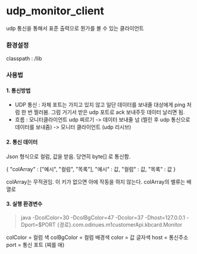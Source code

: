 # udp_monitor_client
udp 통신을 통해서 표준 출력으로 뭔가를 볼 수 있는 클라이언트

### 환경설정
classpath : /lib

### 사용법

#### 1. 통신방법
 - UDP 통신 : 자체 포트는 가지고 있지 않고 일단 데이터를 보내줄 대상에게 ping 처럼 한 번 찔러봄. 그럼 거기서 받은 udp 포트로 ack 보내주듯 데이터 날리면 됨.
 - 흐름 : 모니터클라이언트 udp 찌르기 -> 데이터 보내줄 넘 (찔린 후 udp 통신으로 데이터를 보내줌) -> 모니터 클라이언트 (udp 리시브)

#### 2. 통신 데이터

Json 형식으로 컬럼, 값을 받음. 당연히 byte[] 로 통신함.

{
"colArray" : ["예시", "컬럼", "목록"],
"예시" : 값,
"컬럼" : 값,
"목록" : 값
}

colArray는 무적권임. 이 키가 없으면 아에 작동을 하지 않는다.
colArray의 밸류는 배열로

#### 3. 실행 환경변수

> java -DcolColor=30 -DcolBgColor=47 -Dcolor=37 -Dhost=127.0.0.1 -Dport=$PORT {경로}.com.odinues.m1customerApi.kbcard.Monitor

colColor = 컬럼 색
colBgColor = 컬럼 배경색
color = 값 글자색
host = 통신주소
port = 통신 포트 (찌를 애)


